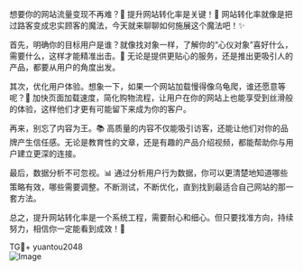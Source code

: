想要你的网站流量变现不再难？👀 提升网站转化率是关键！🎯 网站转化率就像是把过路客变成忠实顾客的魔法，今天就来聊聊如何施展这个魔法吧！✨

首先，明确你的目标用户是谁？就像找对象一样，了解你的“心仪对象”喜好什么，需要什么，这样才能精准出击。🎯 无论是提供更贴心的服务，还是推出更吸引人的产品，都要从用户的角度出发。

其次，优化用户体验。想象一下，如果一个网站加载慢得像乌龟爬，谁还愿意等呢？🚀 加快页面加载速度，简化购物流程，让用户在你的网站上也能享受到丝滑般的体验，这样他们才更有可能留下来成为你的客户。

再来，别忘了内容为王。📚 高质量的内容不仅能吸引访客，还能让他们对你的品牌产生信任感。无论是教育性的文章，还是有趣的产品介绍视频，都能帮助你与用户建立更深的连接。

最后，数据分析不可忽视。📊 通过分析用户行为数据，你可以更清楚地知道哪些策略有效，哪些需要调整。不断测试，不断优化，直到找到最适合自己网站的那一套方法。

总之，提升网站转化率是一个系统工程，需要耐心和细心。但只要找准方向，持续努力，相信你一定能看到成效！🌟

TG💪+ yuantou2048  
![Image](https://github.com/user-attachments/assets/42a5a4a5-fea9-4a1d-8aa0-73e57e430cca)